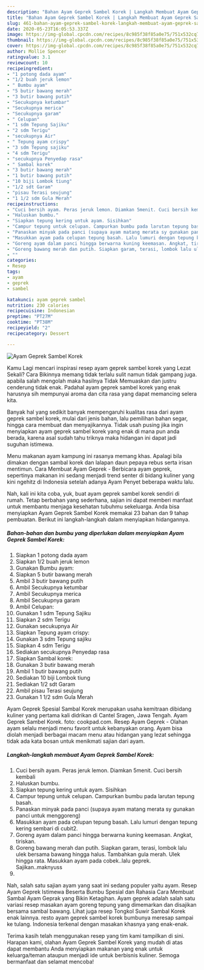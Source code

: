 ```yaml
---
description: "Bahan Ayam Geprek Sambel Korek | Langkah Membuat Ayam Geprek Sambel Korek Yang Lezat Sekali"
title: "Bahan Ayam Geprek Sambel Korek | Langkah Membuat Ayam Geprek Sambel Korek Yang Lezat Sekali"
slug: 461-bahan-ayam-geprek-sambel-korek-langkah-membuat-ayam-geprek-sambel-korek-yang-lezat-sekali
date: 2020-05-23T16:05:53.337Z
image: https://img-global.cpcdn.com/recipes/8c985f38f85a0e75/751x532cq70/ayam-geprek-sambel-korek-foto-resep-utama.jpg
thumbnail: https://img-global.cpcdn.com/recipes/8c985f38f85a0e75/751x532cq70/ayam-geprek-sambel-korek-foto-resep-utama.jpg
cover: https://img-global.cpcdn.com/recipes/8c985f38f85a0e75/751x532cq70/ayam-geprek-sambel-korek-foto-resep-utama.jpg
author: Mollie Spencer
ratingvalue: 3.1
reviewcount: 10
recipeingredient:
- "1 potong dada ayam"
- "1/2 buah jeruk lemon"
- " Bumbu ayam"
- "5 butir bawang merah"
- "3 butir bawang putih"
- "Secukupnya ketumbar"
- "Secukupnya merica"
- "Secukupnya garam"
- " Celupan"
- "1 sdm Tepung Sajiku"
- "2 sdm Terigu"
- "secukupnya Air"
- " Tepung ayam crispy"
- "3 sdm Tepung sajiku"
- "4 sdm Terigu"
- "secukupnya Penyedap rasa"
- " Sambal korek"
- "3 butir bawang merah"
- "1 butir bawang putih"
- "10 biji Lombok tiung"
- "1/2 sdt Garam"
- "pisau Terasi seujung"
- "1 1/2 sdm Gula Merah"
recipeinstructions:
- "Cuci bersih ayam. Peras jeruk lemon. Diamkan 5menit. Cuci bersih kembali"
- "Haluskan bumbu."
- "Siapkan tepung kering untuk ayam. Sisihkan"
- "Campur tepung untuk celupan. Campurkan bumbu pada larutan tepung basah."
- "Panaskan minyak pada panci (supaya ayam matang merata sy gunakan panci untuk menggoreng)"
- "Masukkan ayam pada celupan tepung basah. Lalu lumuri dengan tepung kering sembari di cubit2."
- "Goreng ayam dalam panci hingga berwarna kuning keemasan. Angkat, tiriskan."
- "Goreng bawang merah dan putih. Siapkan garam, terasi, lombok lalu ulek bersama bawang hingga halus. Tambahkan gula merah. Ulek hingga rata. Masukkan ayam pada cobek..lalu geprek. Sajikan..maknyuss"
- ""
categories:
- Resep
tags:
- ayam
- geprek
- sambel

katakunci: ayam geprek sambel 
nutrition: 230 calories
recipecuisine: Indonesian
preptime: "PT27M"
cooktime: "PT38M"
recipeyield: "2"
recipecategory: Dessert

---
```



![Ayam Geprek Sambel Korek](https://img-global.cpcdn.com/recipes/8c985f38f85a0e75/751x532cq70/ayam-geprek-sambel-korek-foto-resep-utama.jpg)

Kamu Lagi mencari inspirasi resep ayam geprek sambel korek yang Lezat Sekali? Cara Bikinnya memang tidak terlalu sulit namun tidak gampang juga. apabila salah mengolah maka hasilnya Tidak Memuaskan dan justru cenderung tidak enak. Padahal ayam geprek sambel korek yang enak harusnya sih mempunyai aroma dan cita rasa yang dapat memancing selera kita.

Banyak hal yang sedikit banyak mempengaruhi kualitas rasa dari ayam geprek sambel korek, mulai dari jenis bahan, lalu pemilihan bahan segar, hingga cara membuat dan menyajikannya. Tidak usah pusing jika ingin menyiapkan ayam geprek sambel korek yang enak di mana pun anda berada, karena asal sudah tahu triknya maka hidangan ini dapat jadi suguhan istimewa.

Menu makanan ayam kampung ini rasanya memang khas. Apalagi bila dimakan dengan sambal korek dan lalapan daun pepaya rebus serta irisan mentimun. Cara Membuat Ayam Geprek - Berbicara ayam geprek, sepertinya makanan ini sedang menjadi trend senter di bidang kuliner yang kini ngehitz di Indonesia setelah adanya Ayam Penyet beberapa waktu lalu.


Nah, kali ini kita coba, yuk, buat ayam geprek sambel korek sendiri di rumah. Tetap berbahan yang sederhana, sajian ini dapat memberi manfaat untuk membantu menjaga kesehatan tubuhmu sekeluarga. Anda bisa menyiapkan Ayam Geprek Sambel Korek memakai 23 bahan dan 9 tahap pembuatan. Berikut ini langkah-langkah dalam menyiapkan hidangannya.

<!--inarticleads1-->

##### Bahan-bahan dan bumbu yang diperlukan dalam menyiapkan Ayam Geprek Sambel Korek:

1. Siapkan 1 potong dada ayam
1. Siapkan 1/2 buah jeruk lemon
1. Gunakan  Bumbu ayam:
1. Siapkan 5 butir bawang merah
1. Ambil 3 butir bawang putih
1. Ambil Secukupnya ketumbar
1. Ambil Secukupnya merica
1. Ambil Secukupnya garam
1. Ambil  Celupan:
1. Gunakan 1 sdm Tepung Sajiku
1. Siapkan 2 sdm Terigu
1. Gunakan secukupnya Air
1. Siapkan  Tepung ayam crispy:
1. Gunakan 3 sdm Tepung sajiku
1. Siapkan 4 sdm Terigu
1. Sediakan secukupnya Penyedap rasa
1. Siapkan  Sambal korek:
1. Gunakan 3 butir bawang merah
1. Ambil 1 butir bawang putih
1. Sediakan 10 biji Lombok tiung
1. Sediakan 1/2 sdt Garam
1. Ambil pisau Terasi seujung
1. Gunakan 1 1/2 sdm Gula Merah


Ayam Geprek Spesial Sambal Korek merupakan usaha kemitraan dibidang kuliner yang pertama kali didrikan di Cantel Sragen, Jawa Tengah. Ayam Geprek Sambel Korek. foto: cookpad.com. Resep Ayam Geprek - Olahan ayam selalu menjadi menu favorit untuk kebanyakan orang. Ayam bisa diolah menjadi berbagai macam menu atau hidangan yang lezat sehingga tidak ada kata bosan untuk menikmati sajian dari ayam. 

<!--inarticleads2-->

##### Langkah-langkah membuat Ayam Geprek Sambel Korek:

1. Cuci bersih ayam. Peras jeruk lemon. Diamkan 5menit. Cuci bersih kembali
1. Haluskan bumbu.
1. Siapkan tepung kering untuk ayam. Sisihkan
1. Campur tepung untuk celupan. Campurkan bumbu pada larutan tepung basah.
1. Panaskan minyak pada panci (supaya ayam matang merata sy gunakan panci untuk menggoreng)
1. Masukkan ayam pada celupan tepung basah. Lalu lumuri dengan tepung kering sembari di cubit2.
1. Goreng ayam dalam panci hingga berwarna kuning keemasan. Angkat, tiriskan.
1. Goreng bawang merah dan putih. Siapkan garam, terasi, lombok lalu ulek bersama bawang hingga halus. Tambahkan gula merah. Ulek hingga rata. Masukkan ayam pada cobek..lalu geprek. Sajikan..maknyuss
1. 


Nah, salah satu sajian ayam yang saat ini sedang populer yaitu ayam. Resep Ayam Geprek Istimewa Beserta Bumbu Spesial dan Rahasia Cara Membuat Sambal Ayam Geprak yang Bikin Ketagihan. Ayam geprek adalah salah satu variasi resep masakan ayam goreng tepung yang dimemarkan dan disajikan bersama sambal bawang. Lihat juga resep Tongkol Suwir Sambal Korek enak lainnya. resto ayam geprek sambel korek bumbunya meresap sampai ke tulang. Indonesia terkenal dengan masakan khasnya yang enak-enak. 

Terima kasih telah menggunakan resep yang tim kami tampilkan di sini. Harapan kami, olahan Ayam Geprek Sambel Korek yang mudah di atas dapat membantu Anda menyiapkan makanan yang enak untuk keluarga/teman ataupun menjadi ide untuk berbisnis kuliner. Semoga bermanfaat dan selamat mencoba!

